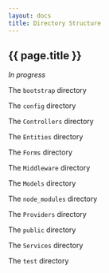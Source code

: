 ```yaml
---
layout: docs
title: Directory Structure
---
```


## {{ page.title }}

_In progress_

The `bootstrap` directory

The `config` directory

The `Controllers` directory

The `Entities` directory

The `Forms` directory

The `Middleware` directory

The `Models` directory

The `node_modules` directory

The `Providers` directory

The `public` directory

The `Services` directory

The `test` directory
